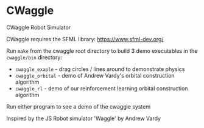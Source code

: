 # CWaggle
CWaggle Robot Simulator

CWaggle requires the SFML library: https://www.sfml-dev.org/

Run `make` from the cwaggle root directory to build 3 demo executables in the `cwaggle/bin` directory:

- `cwaggle_exaple` - drag circles / lines around to demonstrate physics
- `cwaggle_orbital` - demo of Andrew Vardy's orbital construction algorithm
- `cwaggle_rl` - demo of our reinforcement learning orbital construction algorithm

Run either program to see a demo of the cwaggle system

Inspired by the JS Robot simulator 'Waggle' by Andrew Vardy
